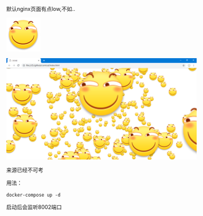 默认nginx页面有点low,不如..

![funny](images/funny.png)

![screenshot](images/screenshot.png)

来源已经不可考

用法：
```
docker-compose up -d
```
启动后会监听8002端口
